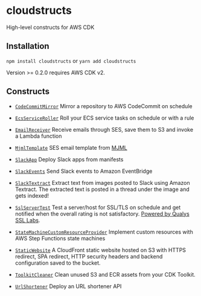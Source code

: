 # cloudstructs

High-level constructs for AWS CDK

## Installation

`npm install cloudstructs` or `yarn add cloudstructs`

Version >= 0.2.0 requires AWS CDK v2.

## Constructs

* [`CodeCommitMirror`](src/codecommit-mirror) Mirror a repository to AWS CodeCommit on schedule

* [`EcsServiceRoller`](src/ecs-service-roller) Roll your ECS service tasks on schedule or with
  a rule

* [`EmailReceiver`](src/email-receiver) Receive emails through SES, save them to S3
  and invoke a Lambda function

* [`MjmlTemplate`](src/mjml-template) SES email template from [MJML](https://mjml.io/)

* [`SlackApp`](src/slack-app) Deploy Slack apps from manifests

* [`SlackEvents`](src/slack-events) Send Slack events to Amazon EventBridge

* [`SlackTextract`](src/slack-textract) Extract text from images posted to Slack
  using Amazon Textract. The extracted text is posted in a thread under the image
  and gets indexed!

* [`SslServerTest`](src/ssl-server-test) Test a server/host for SSL/TLS on schedule and
  get notified when the overall rating is not satisfactory. [Powered by Qualys SSL Labs](https://www.ssllabs.com/).

* [`StateMachineCustomResourceProvider`](src/state-machine-cr-provider) Implement custom
  resources with AWS Step Functions state machines

* [`StaticWebsite`](src/static-website) A CloudFront static website hosted on S3 with
  HTTPS redirect, SPA redirect, HTTP security headers and backend configuration saved
  to the bucket.

* [`ToolkitCleaner`](src/toolkit-cleaner) Clean unused S3 and ECR assets from your CDK
  Toolkit.

* [`UrlShortener`](src/url-shortener) Deploy an URL shortener API
